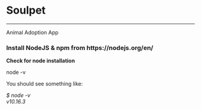 <h1><strong>Soulpet</strong></h1>
<hr>
<p>Animal Adoption App</p>
<h3>Install NodeJS & npm from https://nodejs.org/en/</h3>
<p><strong>Check for node installation</strong></p>
<p>node -v</p>
<p>You should see something like:</p>
<p><em>$ node -v
<br>
v10.16.3</em></p>